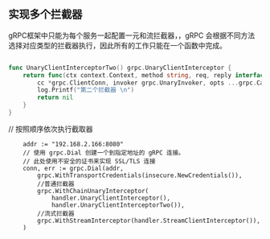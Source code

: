 ## 实现多个拦截器

gRPC框架中只能为每个服务一起配置一元和流拦截器，，gRPC 会根据不同方法选择对应类型的拦截器执行，因此所有的工作只能在一个函数中完成。

```go

func UnaryClientInterceptorTwo() grpc.UnaryClientInterceptor {
	return func(ctx context.Context, method string, req, reply interface{},
		cc *grpc.ClientConn, invoker grpc.UnaryInvoker, opts ...grpc.CallOption) error {
		log.Printf("第二个拦截器 \n")
		return nil
	}
}

```

// 按照顺序依次执行截取器
```
	addr := "192.168.2.166:8080"
	// 使用 grpc.Dial 创建一个到指定地址的 gRPC 连接。
	// 此处使用不安全的证书来实现 SSL/TLS 连接
	conn, err := grpc.Dial(addr,
		grpc.WithTransportCredentials(insecure.NewCredentials()),
		//普通拦截器
		grpc.WithChainUnaryInterceptor(
			handler.UnaryClientInterceptor(),
			handler.UnaryClientInterceptorTwo()),
		//流式拦截器
		grpc.WithStreamInterceptor(handler.StreamClientInterceptor()),
	)

```
